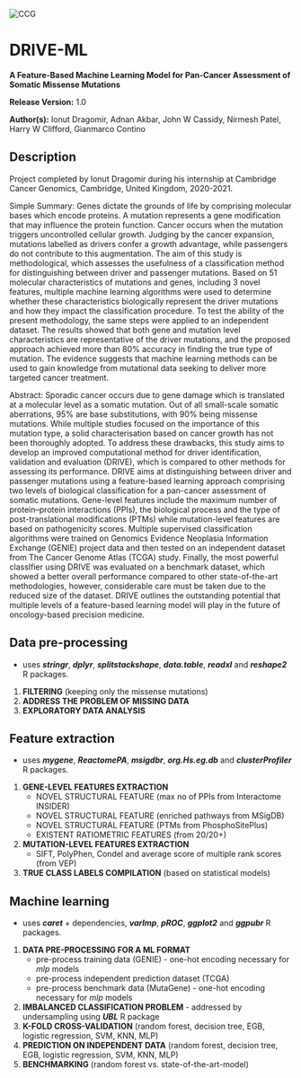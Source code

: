 ![CCG](/other/ccg.png)



# DRIVE-ML


**A Feature-Based Machine Learning Model for Pan-Cancer Assessment of Somatic Missense Mutations**


**Release Version:** 1.0

**Author(s):** Ionut Dragomir, Adnan Akbar, John W Cassidy, Nirmesh Patel, Harry 
W Clifford, Gianmarco Contino


## Description

Project completed by Ionut Dragomir during his internship at Cambridge Cancer Genomics, Cambridge, United Kingdom, 2020-2021.

Simple Summary: Genes dictate the grounds of life by comprising molecular bases which encode proteins. A mutation represents a gene modification that may influence the protein function. Cancer occurs when the mutation triggers uncontrolled cellular growth. Judging by the cancer expansion, mutations labelled as drivers confer a growth advantage, while passengers do not contribute to this augmentation. The aim of this study is methodological, which assesses the usefulness of a classification method for distinguishing between driver and passenger mutations. Based on 51 molecular characteristics of mutations and genes, including 3 novel features, multiple machine learning algorithms were used to determine whether these characteristics biologically represent the driver mutations and how they impact the classification procedure. To test the ability of the present methodology, the same steps were applied to an independent dataset. The results showed that both gene and mutation level characteristics are representative of the driver mutations, and the proposed approach achieved more than 80% accuracy in finding the true type of mutation. The evidence suggests that machine learning methods can be used to gain knowledge from mutational data seeking to deliver more targeted cancer treatment.

Abstract: Sporadic cancer occurs due to gene damage which is translated at a molecular level as a somatic mutation. Out of all small-scale somatic aberrations, 95% are base substitutions, with 90% being missense mutations. While multiple studies focused on the importance of this mutation type, a solid characterisation based on cancer growth has not been thoroughly adopted. To address these drawbacks, this study aims to develop an improved computational method for driver identification, validation and evaluation (DRIVE), which is compared to other methods for assessing its performance. DRIVE aims at distinguishing between driver and passenger mutations using a feature-based learning approach comprising two levels of biological classification for a pan-cancer assessment of somatic mutations. Gene-level features include the maximum number of protein–protein interactions (PPIs), the biological process and the type of post-translational modifications (PTMs) while mutation-level features are based on pathogenicity scores. Multiple supervised classification algorithms were trained on Genomics Evidence Neoplasia Information Exchange (GENIE) project data and then tested on an independent dataset from The Cancer Genome Atlas (TCGA) study. Finally, the most powerful classIfier using DRIVE was evaluated on a benchmark dataset, which showed a better overall performance compared to other state-of-the-art methodologies, however, considerable care must be taken due to the reduced size of the dataset. DRIVE outlines the outstanding potential that multiple levels of a feature-based learning model will play in the future of oncology-based precision medicine.


## Data pre-processing 

* uses ***stringr***, ***dplyr***, ***splitstackshape***, ***data.table***, ***readxl*** and ***reshape2*** R packages. 
1. **FILTERING** (keeping only the missense mutations)
2. **ADDRESS THE PROBLEM OF MISSING DATA**
3. **EXPLORATORY DATA ANALYSIS**


## Feature extraction 

* uses ***mygene***, ***ReactomePA***, ***msigdbr***, ***org.Hs.eg.db*** and ***clusterProfiler*** R packages. 
1. **GENE-LEVEL FEATURES EXTRACTION** 
   * NOVEL STRUCTURAL FEATURE (max no of PPIs from Interactome INSIDER)
   * NOVEL STRUCTURAL FEATURE (enriched pathways from MSigDB)
   * NOVEL STRUCTURAL FEATURE (PTMs from PhosphoSitePlus)
   * EXISTENT RATIOMETRIC FEATURES (from 20/20+)
3. **MUTATION-LEVEL FEATURES EXTRACTION**
   * SIFT, PolyPhen, Condel and average score of multiple rank scores (from VEP)
4. **TRUE CLASS LABELS COMPILATION** (based on statistical models)


## Machine learning 

* uses ***caret*** + dependencies, ***varImp***, ***pROC***, ***ggplot2*** and ***ggpubr*** R packages.
1. **DATA PRE-PROCESSING FOR A ML FORMAT** 
   * pre-process training data (GENIE) - one-hot encoding necessary for *mlp* models
   * pre-process independent prediction dataset (TCGA)
   * pre-process benchmark data (MutaGene) - one-hot encoding necessary for *mlp* models
3. **IMBALANCED CLASSIFICATION PROBLEM** - addressed by undersampling using ***UBL*** R package
4. **K-FOLD CROSS-VALIDATION** (random forest, decision tree, EGB, logistic regression, SVM, KNN, MLP)
5. **PREDICTION ON INDEPENDENT DATA** (random forest, decision tree, EGB, logistic regression, SVM, KNN, MLP)
6. **BENCHMARKING** (random forest vs. state-of-the-art-model)
